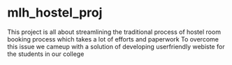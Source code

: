 # mlh_hostel_proj
This project is all about streamlining the  traditional process of hostel room booking process which takes a lot of efforts and paperwork
To overcome this issue we cameup with a solution of developing userfriendly webiste for the students in our college
